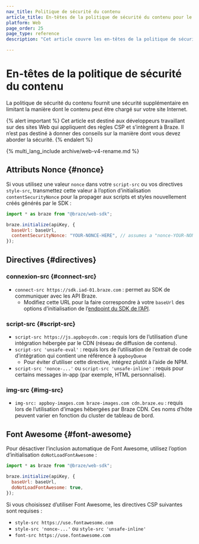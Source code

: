 ```yaml
---
nav_title: Politique de sécurité du contenu
article_title: En-têtes de la politique de sécurité du contenu pour le Web
platform: Web
page_order: 25
page_type: reference
description: "Cet article couvre les en-têtes de la politique de sécurité du contenu nécessaires au SDK Braze pour le Web."

---
```


# En-têtes de la politique de sécurité du contenu

La politique de sécurité du contenu fournit une sécurité supplémentaire en limitant la manière dont le contenu peut être chargé sur votre site Internet.

{% alert important %}
Cet article est destiné aux développeurs travaillant sur des sites Web qui appliquent des règles CSP et s’intègrent à Braze. Il n’est pas destiné à donner des conseils sur la manière dont vous devez aborder la sécurité.
{% endalert %}

{% multi_lang_include archive/web-v4-rename.md %}

## Attributs Nonce {#nonce}

Si vous utilisez une valeur `nonce` dans votre `script-src` ou vos directives `style-src`, transmettez cette valeur à l’option d’initialisation `contentSecurityNonce` pour la propager aux scripts et styles nouvellement créés générés par le SDK :

```javascript
import * as braze from "@braze/web-sdk";

braze.initialize(apiKey, {
  baseUrl: baseUrl,
  contentSecurityNonce: "YOUR-NONCE-HERE", // assumes a "nonce-YOUR-NONCE-HERE" CSP value
});
```

## Directives {#directives}

### connexion-src {#connect-src}

- `connect-src https://sdk.iad-01.braze.com` : permet au SDK de communiquer avec les API Braze.
  - Modifiez cette URL pour la faire correspondre à votre `baseUrl` des options d’initialisation de l’[endpoint du SDK de l’API]({{site.baseurl}}/user_guide/administrative/access_braze/sdk_endpoints/).

### script-src {#script-src}

- `script-src https://js.appboycdn.com` : requis lors de l’utilisation d’une intégration hébergée par le CDN (réseau de diffusion de contenu).
- `script-src 'unsafe-eval'` : requis lors de l’utilisation de l’extrait de code d’intégration qui contient une référence à `appboyQueue`
  - Pour éviter d’utiliser cette directive, intégrez plutôt à l’aide de NPM.
- `script-src 'nonce-...'` ou `script-src 'unsafe-inline'` : requis pour certains messages in-app (par exemple, HTML personnalisé).

### img-src {#img-src}
- `img-src: appboy-images.com braze-images.com cdn.braze.eu` : requis lors de l’utilisation d’images hébergées par Braze CDN. Ces noms d’hôte peuvent varier en fonction du cluster de tableau de bord.

## Font Awesome {#font-awesome}

Pour désactiver l’inclusion automatique de Font Awesome, utilisez l’option d’initialisation `doNotLoadFontAwesome` :

```javascript
import * as braze from "@braze/web-sdk";

braze.initialize(apiKey, {
  baseUrl: baseUrl,
  doNotLoadFontAwesome: true,
});
```

Si vous choisissez d’utiliser Font Awesome, les directives CSP suivantes sont requises :

- `style-src https://use.fontawesome.com`
- `style-src 'nonce-...'` ou `style-src 'unsafe-inline'`
- `font-src https://use.fontawesome.com`
